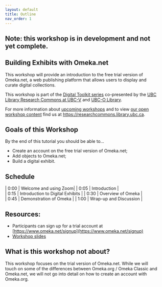 ```yaml
---
layout: default
title: Outline
nav_order: 1
---
```


## Note: this workshop is in development and not yet complete.

## Building Exhibits with Omeka.net
This workshop will provide an introduction to the free trial version of Omeka.net, a web publishing platform that allows users to display and curate digital collections.

This workshop is part of the <a href="https://libcal.library.ubc.ca/calendar/vancouver/?t=g&q=Digital%20toolkit&cid=7544&cal=7544&inc=0">Digital Toolkit series</a> co-presented by the <a href="https://researchcommons.library.ubc.ca/">UBC Library Research Commons at UBC-V</a>  and <a href="https://library.ok.ubc.ca/">UBC-O Library</a>.

For more information about [upcoming workshops](https://researchcommons.library.ubc.ca/events/) and to view [our open workshop content](https://researchcommons.library.ubc.ca/oer/) find us at <a href="
https://researchcommons.library.ubc.ca">https://researchcommons.library.ubc.ca</a>.

## Goals of this Workshop

By the end of this tutorial you should be able to…
* Create an account on the free trial version of Omeka.net;
* Add objects to Omeka.net;
* Build a digital exhibit.   

## Schedule

| 0:00 | Welcome and using Zoom|
| 0:05 | Introduction |  
| 0:15 | Introduction to Digital Exhibits |
| 0:30 | Overview of Omeka |   
| 0:45 | Demonstration of Omeka |
| 1:00 | Wrap-up and Discussion |

## Resources:
* Participants can sign up for a trial account at [https://www.omeka.net/signup](https://www.omeka.net/signup)
* [Workshop slides](https://docs.google.com/presentation/d/1e0hIIRb7OBR9xs0uH-3sj2_mUTsl0J2IoRvyY8jH3BU/edit?usp=sharing)

## What is this workshop not about?

This workshop focuses on the trial version of Omeka.net. While we will touch on some of the differences between Omeka.org / Omeka Classic and Omeka.net, we will not go into detail on how to create an account with Omeka.org.
